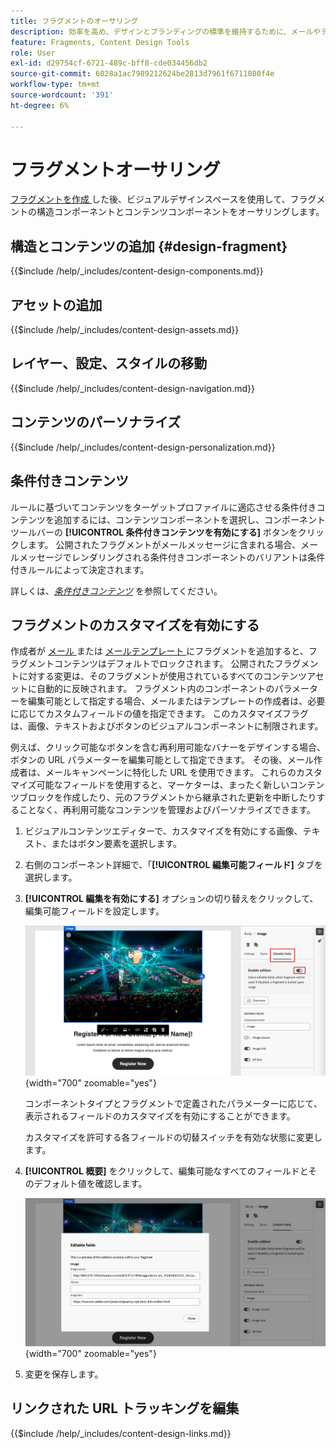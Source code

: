 ```yaml
---
title: フラグメントのオーサリング
description: 効率を高め、デザインとブランディングの標準を維持するために、メールやテンプレートデザインで再利用できるコンテンツフラグメントを作成する方法を説明します。
feature: Fragments, Content Design Tools
role: User
exl-id: d29754cf-6721-489c-bff8-cde034456db2
source-git-commit: 6028a1ac7989212624be2813d7961f6711080f4e
workflow-type: tm+mt
source-wordcount: '391'
ht-degree: 6%

---
```


# フラグメントオーサリング

[ フラグメントを作成 ](./fragments.md#create-fragments) した後、ビジュアルデザインスペースを使用して、フラグメントの構造コンポーネントとコンテンツコンポーネントをオーサリングします。

## 構造とコンテンツの追加 {#design-fragment}

{{$include /help/_includes/content-design-components.md}}

## アセットの追加

{{$include /help/_includes/content-design-assets.md}}

## レイヤー、設定、スタイルの移動

{{$include /help/_includes/content-design-navigation.md}}

## コンテンツのパーソナライズ

{{$include /help/_includes/content-design-personalization.md}}

## 条件付きコンテンツ

ルールに基づいてコンテンツをターゲットプロファイルに適応させる条件付きコンテンツを追加するには、コンテンツコンポーネントを選択し、コンポーネントツールバーの **[!UICONTROL 条件付きコンテンツを有効にする]** ボタンをクリックします。 公開されたフラグメントがメールメッセージに含まれる場合、メールメッセージでレンダリングされる条件付きコンポーネントのバリアントは条件付きルールによって決定されます。

詳しくは、[_条件付きコンテンツ_](./conditional-content.md) を参照してください。

## フラグメントのカスタマイズを有効にする

作成者が [ メール ](./email-authoring.md#content-authoring---use-visual-fragments) または [ メールテンプレート ](./email-template-authoring.md#content-authoring---use-visual-fragments) にフラグメントを追加すると、フラグメントコンテンツはデフォルトでロックされます。 公開されたフラグメントに対する変更は、そのフラグメントが使用されているすべてのコンテンツアセットに自動的に反映されます。 フラグメント内のコンポーネントのパラメーターを編集可能として指定する場合、メールまたはテンプレートの作成者は、必要に応じてカスタムフィールドの値を指定できます。 このカスタマイズフラグは、画像、テキストおよびボタンのビジュアルコンポーネントに制限されます。

例えば、クリック可能なボタンを含む再利用可能なバナーをデザインする場合、ボタンの URL パラメーターを編集可能として指定できます。 その後、メール作成者は、メールキャンペーンに特化した URL を使用できます。 これらのカスタマイズ可能なフィールドを使用すると、マーケターは、まったく新しいコンテンツブロックを作成したり、元のフラグメントから継承された更新を中断したりすることなく、再利用可能なコンテンツを管理およびパーソナライズできます。

1. ビジュアルコンテンツエディターで、カスタマイズを有効にする画像、テキスト、またはボタン要素を選択します。

1. 右側のコンポーネント詳細で、「**[!UICONTROL 編集可能フィールド]** タブを選択します。

1. **[!UICONTROL 編集を有効にする]** オプションの切り替えをクリックして、編集可能フィールドを設定します。

   ![ フラグメント画像コンポーネントに対して編集可能フィールドを有効にする ](./assets/fragment-editable-fields-image.png){width="700" zoomable="yes"}

   コンポーネントタイプとフラグメントで定義されたパラメーターに応じて、表示されるフィールドのカスタマイズを有効にすることができます。

   カスタマイズを許可する各フィールドの切替スイッチを有効な状態に変更します。

1. **[!UICONTROL 概要]** をクリックして、編集可能なすべてのフィールドとそのデフォルト値を確認します。

   ![ 編集可能フィールドとそのデフォルト値を確認する ](./assets/fragment-editable-fields-image-overview.png){width="700" zoomable="yes"}

1. 変更を保存します。

## リンクされた URL トラッキングを編集

{{$include /help/_includes/content-design-links.md}}
